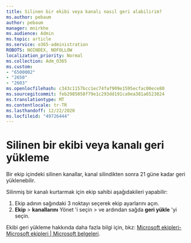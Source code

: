 ```yaml
---
title: Silinen bir ekibi veya kanalı nasıl geri alabilirim?
ms.author: pebaum
author: pebaum
manager: mnirkhe
ms.audience: Admin
ms.topic: article
ms.service: o365-administration
ROBOTS: NOINDEX, NOFOLLOW
localization_priority: Normal
ms.collection: Adm_O365
ms.custom:
- "6500002"
- "2650"
- "2603"
ms.openlocfilehash: c343c1157bcc1ec74faf909e1595ecfac00ece80
ms.sourcegitcommit: feb2985058f79e1c293dd191ca9ea381a6523824
ms.translationtype: MT
ms.contentlocale: tr-TR
ms.lasthandoff: 12/22/2020
ms.locfileid: "49726444"
---
```

# <a name="how-to-restore-a-deleted-team-or-channel"></a>Silinen bir ekibi veya kanalı geri yükleme

Bir ekip içindeki silinen kanallar, kanal silindikten sonra 21 güne kadar geri yüklenebilir.

Silinmiş bir kanalı kurtarmak için ekip sahibi aşağıdakileri yapabilir:

1. Ekip adının sağındaki 3 noktayı seçerek ekip ayarlarını açın.
2. **Ekip**  >  **kanallarını** Yönet 'i seçin  >  ve ardından sağda **geri yükle** 'yi seçin.

Ekibi geri yükleme hakkında daha fazla bilgi için, bkz: [Microsoft ekipleri-Microsoft ekipleri | Microsoft belgeleri](https://docs.microsoft.com/microsoftteams/archive-or-delete-a-team#restore-a-deleted-team).
